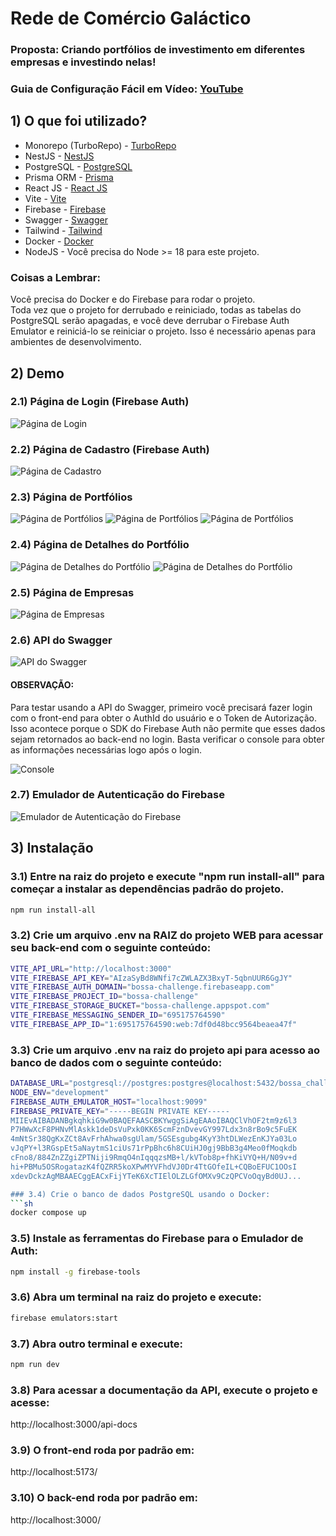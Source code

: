 
# Rede de Comércio Galáctico

### Proposta: Criando portfólios de investimento em diferentes empresas e investindo nelas!

### Guia de Configuração Fácil em Vídeo: [YouTube](https://www.youtube.com/watch?v=UmG87EpC-pI)

## 1) O que foi utilizado?

- Monorepo (TurboRepo) - [TurboRepo](https://turbo.build/)
- NestJS - [NestJS](https://nestjs.com/)
- PostgreSQL - [PostgreSQL](https://www.postgresql.org/)
- Prisma ORM - [Prisma](https://www.prisma.io/)
- React JS - [React JS](https://pt-br.reactjs.org/)
- Vite - [Vite](https://vitejs.dev/)
- Firebase - [Firebase](https://firebase.google.com/?hl=pt-br)
- Swagger - [Swagger](https://swagger.io/)
- Tailwind - [Tailwind](https://tailwindcss.com/)
- Docker - [Docker](https://www.docker.com/)
- NodeJS - Você precisa do Node >= 18 para este projeto.

### Coisas a Lembrar:

Você precisa do Docker e do Firebase para rodar o projeto.  
Toda vez que o projeto for derrubado e reiniciado, todas as tabelas do PostgreSQL serão apagadas, e você deve derrubar o Firebase Auth Emulator e reiniciá-lo se reiniciar o projeto. Isso é necessário apenas para ambientes de desenvolvimento.

## 2) Demo

### 2.1) Página de Login (Firebase Auth)

![Página de Login](https://i.imgur.com/J4YrfUZ.png)

### 2.2) Página de Cadastro (Firebase Auth)

![Página de Cadastro](https://i.imgur.com/UmAwB9I.png)

### 2.3) Página de Portfólios

![Página de Portfólios](https://i.imgur.com/2XtHVjD.png)
![Página de Portfólios](https://i.imgur.com/hThueBJ.png)
![Página de Portfólios](https://i.imgur.com/Y5GhcFl.png)

### 2.4) Página de Detalhes do Portfólio

![Página de Detalhes do Portfólio](https://i.imgur.com/op0Cplu.png)
![Página de Detalhes do Portfólio](https://i.imgur.com/LYKrpAU.png)

### 2.5) Página de Empresas

![Página de Empresas](https://i.imgur.com/lLN4Uno.png)

### 2.6) API do Swagger

![API do Swagger](https://i.imgur.com/ML3nTUB.png)

#### OBSERVAÇÃO:
Para testar usando a API do Swagger, primeiro você precisará fazer login com o front-end para obter o AuthId do usuário e o Token de Autorização.  
Isso acontece porque o SDK do Firebase Auth não permite que esses dados sejam retornados ao back-end no login. Basta verificar o console para obter as informações necessárias logo após o login.

![Console](https://i.imgur.com/i4fcZUq.png)

### 2.7) Emulador de Autenticação do Firebase

![Emulador de Autenticação do Firebase](https://i.imgur.com/mUDQYuJ.png)

## 3) Instalação

### 3.1) Entre na raiz do projeto e execute "npm run install-all" para começar a instalar as dependências padrão do projeto.

```sh
npm run install-all
```

### 3.2) Crie um arquivo .env na RAIZ do projeto WEB para acessar seu back-end com o seguinte conteúdo:

```sh
VITE_API_URL="http://localhost:3000"
VITE_FIREBASE_API_KEY="AIzaSyBd8WNfi7cZWLAZX3BxyT-5qbnUUR6GgJY"
VITE_FIREBASE_AUTH_DOMAIN="bossa-challenge.firebaseapp.com"
VITE_FIREBASE_PROJECT_ID="bossa-challenge"
VITE_FIREBASE_STORAGE_BUCKET="bossa-challenge.appspot.com"
VITE_FIREBASE_MESSAGING_SENDER_ID="695175764590"
VITE_FIREBASE_APP_ID="1:695175764590:web:7df0d48bcc9564beaea47f"
```

### 3.3) Crie um arquivo .env na raiz do projeto api para acesso ao banco de dados com o seguinte conteúdo:

```sh
DATABASE_URL="postgresql://postgres:postgres@localhost:5432/bossa_challenge?schema=public"
NODE_ENV="development"
FIREBASE_AUTH_EMULATOR_HOST="localhost:9099"
FIREBASE_PRIVATE_KEY="-----BEGIN PRIVATE KEY-----
MIIEvAIBADANBgkqhkiG9w0BAQEFAASCBKYwggSiAgEAAoIBAQClVhOF2tm9z6l3
P7HWwXcF8PHNvMlAskk1deDsVuPxk0KK6ScmFznDvevGY997Ldx3n8rBo9c5FuEK
4mNtSr38QgKxZCt8AvFrhAhwa0sgUlam/5GSEsgubg4KyY3htDLWezEnKJYa03Lo
vJqPY+l3RGspEt5aNaytmS1ciUs71rPpBhc6h8CUiHJ0gj9BbB3g4Meo0fMoqkdb
cFno8/884ZnZZgiZPTNiji9RmqO4nIqqqzsMB+l/kVTob8p+fhKiVYQ+H/N09v+d
hi+PBMu5OSRogatazK4fQZRR5koXPwMYVFhdVJ0Dr4TtGOfeIL+CQBoEFUC1OOsI
xdevDckzAgMBAAECggEACxFijYTeK6XcTIElOLZLGfOMXv9CzQPCVoOqyBd0UJ...

### 3.4) Crie o banco de dados PostgreSQL usando o Docker:
```sh
docker compose up
```
### 3.5) Instale as ferramentas do Firebase para o Emulador de Auth:
```sh
npm install -g firebase-tools
```

### 3.6) Abra um terminal na raiz do projeto e execute:
```sh
firebase emulators:start
```

### 3.7) Abra outro terminal e execute:
```sh
npm run dev
```

### 3.8) Para acessar a documentação da API, execute o projeto e acesse:
http://localhost:3000/api-docs

### 3.9) O front-end roda por padrão em:
http://localhost:5173/

### 3.10) O back-end roda por padrão em:
http://localhost:3000/
